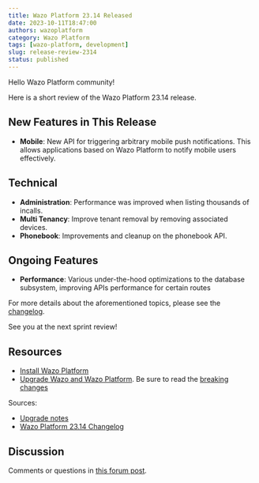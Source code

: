 ```yaml
---
title: Wazo Platform 23.14 Released
date: 2023-10-11T18:47:00
authors: wazoplatform
category: Wazo Platform
tags: [wazo-platform, development]
slug: release-review-2314
status: published
---
```


Hello Wazo Platform community!

Here is a short review of the Wazo Platform 23.14 release.

## New Features in This Release

- **Mobile**: New API for triggering arbitrary mobile push notifications. This
  allows applications based on Wazo Platform to notify mobile users effectively.

## Technical

- **Administration**: Performance was improved when listing thousands of
  incalls.
- **Multi Tenancy**: Improve tenant removal by removing associated devices.
- **Phonebook**: Improvements and cleanup on the phonebook API.

## Ongoing Features

- **Performance**: Various under-the-hood optimizations to the database
  subsystem, improving APIs performance for certain routes

For more details about the aforementioned topics, please see the [changelog](https://wazo-dev.atlassian.net/issues/?jql=project%3DWAZO%20AND%20fixVersion%3D23.14).

See you at the next sprint review!

<!-- truncate -->

## Resources

- [Install Wazo Platform](/use-cases)
- [Upgrade Wazo and Wazo Platform](/uc-doc/upgrade/). Be sure to read the
  [breaking changes](/uc-doc/upgrade/upgrade_notes#23-14)

Sources:

- [Upgrade notes](/uc-doc/upgrade/upgrade_notes#23-14)
- [Wazo Platform 23.14 Changelog](https://wazo-dev.atlassian.net/issues/?jql=project%3DWAZO%20AND%20fixVersion%3D23.14)

## Discussion

Comments or questions in
[this forum post](https://wazo-platform.discourse.group/t/blog-wazo-platform-23-14-released).
